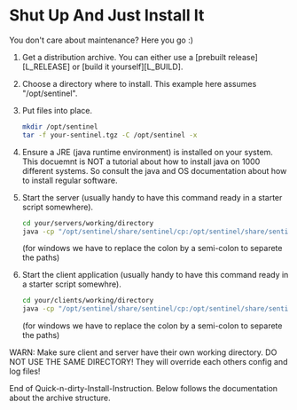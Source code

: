 
Shut Up And Just Install It
===========================

You don't care about maintenance? Here you go :)

1. Get a distribution archive. You can either use a [prebuilt
   release][L_RELEASE] or [build it yourself][L_BUILD].

2. Choose a directory where to install. This example here assumes
   "/opt/sentinel".

3. Put files into place.
   ```sh
   mkdir /opt/sentinel
   tar -f your-sentinel.tgz -C /opt/sentinel -x
   ```

4. Ensure a JRE (java runtime environment) is installed on your system. This
   docuemnt is NOT a tutorial about how to install java on 1000 different
   systems. So consult the java and OS documentation about how to install
   regular software.

5. Start the server (usually handy to have this command ready in a starter
   script somewhere).
   ```sh
   cd your/servers/working/directory
   java -cp "/opt/sentinel/share/sentinel/cp:/opt/sentinel/share/sentinel/cp-external" ch.infbr5.sentinel.server.Main
   ```
   (for windows we have to replace the colon by a semi-colon to separete the
   paths)

6. Start the client application (usually handy to have this command ready in a
   starter script somewhre).
   ```sh
   cd your/clients/working/directory
   java -cp "/opt/sentinel/share/sentinel/cp:/opt/sentinel/share/sentinel/cp-external" ch.infbr5.sentinel.client.Main
   ```
   (for windows we have to replace the colon by a semi-colon to separete the
   paths)

WARN: Make sure client and server have their own working directory. DO NOT USE
      THE SAME DIRECTORY! They will override each others config and log files!

End of Quick-n-dirty-Install-Instruction. Below follows the documentation about
the archive structure.

